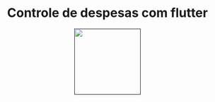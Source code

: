 <h1 align="center" >Controle de despesas com flutter</h1>

<p align="center"><a href="" target="_blank"><img src="https://drive.google.com/uc?export=view&id=1yYeNU7Lcuu87rsXouXDKVFnXsKxO-kK5" width="150"></a></p>
